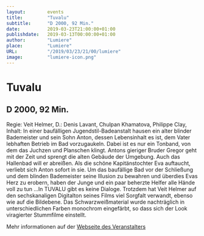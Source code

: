 ```yaml
---
layout:        events
title:         "Tuvalu"
subtitle:      "D 2000, 92 Min."
date:          2019-03-23T21:00:00+01:00
publishdate:   2019-03-13T00:00:00+01:00
author:        "Lumiere"
place:         "Lumiere"
URL:           "/2019/03/23/21/00/lumiere"
image:         "lumiere-icon.png"
---
```


Tuvalu
===========

D 2000, 92 Min.
-----------

Regie: Veit Helmer, D.: Denis Lavant, Chulpan Khamatova, Philippe Clay, Inhalt: In einer baufälligen Jugendstil-Badeanstalt hausen ein alter blinder Bademeister und sein Sohn Anton, dessen Lebensinhalt es ist, dem Vater lebhaften Betrieb im Bad vorzugaukeln. Dabei ist es nur ein Tonband, von dem das Juchzen und Planschen klingt. Antons gieriger Bruder Gregor geht mit der Zeit und sprengt die alten Gebäude der Umgebung. Auch das Hallenbad will er abreißen. Als die schöne Kapitänstochter Eva auftaucht, verliebt sich Anton sofort in sie. Um das baufällige Bad vor der Schließung und dem blinden Bademeister seine Illusion zu bewahren und überdies Evas Herz zu erobern, haben der Junge und ein paar beherzte Helfer alle Hände voll zu tun ...In TUVALU gibt es keine Dialoge. Trotzdem hat Veit Helmer auf den sechskanaligen Digitalton seines Films viel Sorgfalt verwandt, ebenso wie auf die Bildebene. Das Schwarzweißmaterial wurde nachträglich in unterschiedlichen Farben monochrom eingefärbt, so dass sich der Look viragierter Stummfilme einstellt. 

Mehr informationen auf der [Webseite des Veranstalters](http://www.lumiere.de/19/03/tuvalu.htm)
